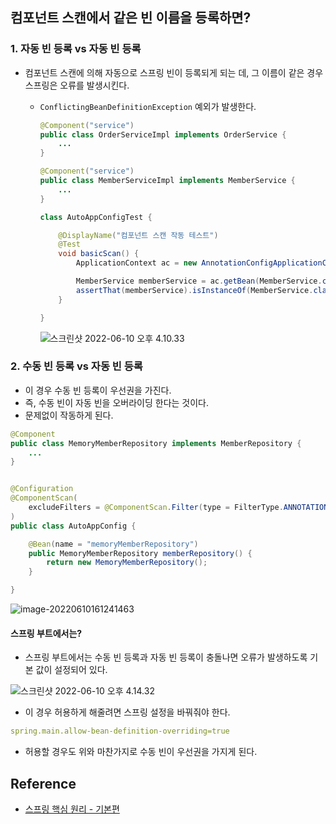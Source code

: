 ## 컴포넌트 스캔에서 같은 빈 이름을 등록하면?

### 1. 자동 빈 등록 vs 자동 빈 등록 

- 컴포넌트 스캔에 의해 자동으로 스프링 빈이 등록되게 되는 데, 그 이름이 같은 경우 스프링은 오류를 발생시킨다.

	- `ConflictingBeanDefinitionException` 예외가 발생한다.

		```java
		@Component("service")
		public class OrderServiceImpl implements OrderService {
		    ...
		}
		
		@Component("service")
		public class MemberServiceImpl implements MemberService {
		    ...
		}
		```

		```java
		class AutoAppConfigTest {
		
		    @DisplayName("컴포넌트 스캔 작동 테스트")
		    @Test
		    void basicScan() {
		        ApplicationContext ac = new AnnotationConfigApplicationContext(AutoAppConfig.class);
		
		        MemberService memberService = ac.getBean(MemberService.class);
		        assertThat(memberService).isInstanceOf(MemberService.class);
		    }
		
		}
		```

		![스크린샷 2022-06-10 오후 4.10.33](https://tva1.sinaimg.cn/large/e6c9d24egy1h3360rhdrpj20pg02gjri.jpg)				



### 2. 수동 빈 등록 vs 자동 빈 등록 

- 이 경우 수동 빈 등록이 우선권을 가진다. 
- 즉, 수동 빈이 자동 빈을 오버라이딩 한다는 것이다.
- 문제없이 작동하게 된다.

```java
@Component
public class MemoryMemberRepository implements MemberRepository {
    ...
}


@Configuration
@ComponentScan(
    excludeFilters = @ComponentScan.Filter(type = FilterType.ANNOTATION, classes = Configuration.class)
)
public class AutoAppConfig {

    @Bean(name = "memoryMemberRepository")
    public MemoryMemberRepository memberRepository() {
        return new MemoryMemberRepository();
    }

}
```

![image-20220610161241463](https://tva1.sinaimg.cn/large/e6c9d24egy1h3362w4k7cj21c20doaf3.jpg)



#### 스프링 부트에서는?

- 스프링 부트에서는 수동 빈 등록과 자동 빈 등록이 충돌나면 오류가 발생하도록 기본 값이 설정되어 있다.

![스크린샷 2022-06-10 오후 4.14.32](https://tva1.sinaimg.cn/large/e6c9d24egy1h33651lid6j223e0kgq5x.jpg)

- 이 경우 허용하게 해줄려면 스프링 설정을 바꿔줘야 한다.

```yaml
spring.main.allow-bean-definition-overriding=true
```

- 허용할 경우도 위와 마찬가지로 수동 빈이 우선권을 가지게 된다.



## Reference 

- [스프링 핵심 원리 - 기본편](https://www.inflearn.com/course/%EC%8A%A4%ED%94%84%EB%A7%81-%ED%95%B5%EC%8B%AC-%EC%9B%90%EB%A6%AC-%EA%B8%B0%EB%B3%B8%ED%8E%B8/dashboard)